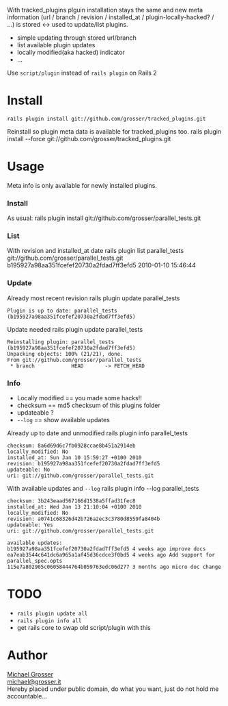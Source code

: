 With tracked_plugins plguin installation stays the same and new meta information
(url / branch / revision / installed_at / plugin-locally-hacked? / ...) is stored <-> used to update/list plugins.

 - simple updating through stored url/branch
 - list available plugin updates
 - locally modified(aka hacked) indicator
 - ...

Use `script/plugin` instead of `rails plugin` on Rails 2

# Install
    rails plugin install git://github.com/grosser/tracked_plugins.git
Reinstall so plugin meta data is available for tracked_plugins too.
    rails plugin install --force git://github.com/grosser/tracked_plugins.git

# Usage
Meta info is only available for newly installed plugins.


### Install
As usual:
    rails plugin install git://github.com/grosser/parallel_tests.git

### List
With revision and installed_at date
    rails plugin list
    parallel_tests git://github.com/grosser/parallel_tests.git b195927a98aa351fcefef20730a2fdad7ff3efd5 2010-01-10 15:46:44

### Update
Already most recent revision
    rails plugin update parallel_tests

    Plugin is up to date: parallel_tests (b195927a98aa351fcefef20730a2fdad7ff3efd5)

Update needed
    rails plugin update parallel_tests

    Reinstalling plugin: parallel_tests (b195927a98aa351fcefef20730a2fdad7ff3efd5)
    Unpacking objects: 100% (21/21), done.
    From git://github.com/grosser/parallel_tests
     * branch            HEAD       -> FETCH_HEAD

### Info
 - Locally modified == you made some hacks!!
 - checksum == md5 checksum of this plugins folder
 - updateable ?
 - `--log` == show available updates

Already up to date and unmodified
    rails plugin info parallel_tests

    checksum: 8a6d69d6c7fb0928ccae8b451a2914eb
    locally_modified: No
    installed_at: Sun Jan 10 15:59:27 +0100 2010
    revision: b195927a98aa351fcefef20730a2fdad7ff3efd5
    updateable: No
    uri: git://github.com/grosser/parallel_tests.git

With available updates and `--log`
    rails plugin info --log parallel_tests

    checksum: 3b243eaad567166d1538a5ffad31fec8
    installed_at: Wed Jan 13 21:10:04 +0100 2010
    locally_modified: No
    revision: a0741c68326d42b726a2ec3c3780d8559fa8404b
    updateable: Yes
    uri: git://github.com/grosser/parallel_tests.git

    available updates:
    b195927a98aa351fcefef20730a2fdad7ff3efd5 4 weeks ago improve docs
    ea7eab3544c641dc6a965a1af45d36cdce3f0bd5 4 weeks ago Add support for parallel_spec.opts
    115e7a802905c06058444764b059763edc06d277 3 months ago micro doc change

# TODO
 - `rails plugin update all`
 - `rails plugin info all`
 - get rails core to swap old script/plugin with this

Author
======
[Michael Grosser](http://grosser.it)<br/>
michael@grosser.it<br/>
Hereby placed under public domain, do what you want, just do not hold me accountable...
